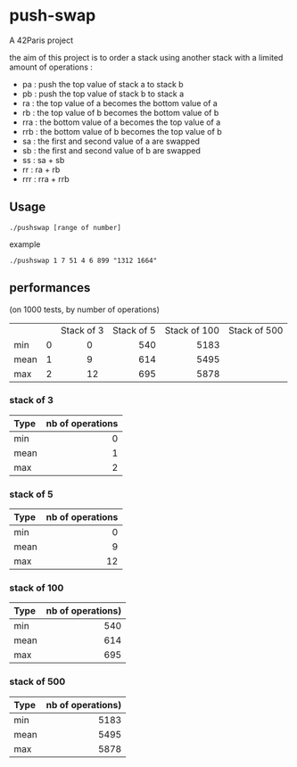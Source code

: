 # push-swap
A 42Paris project

the aim of this project is to order a stack using another stack with a limited
amount of operations :

- pa : push the top value of stack a to stack b
- pb : push the top value of stack b to stack a
- ra : the top value of a becomes the bottom value of a
- rb : the top value of b becomes the bottom value of b
- rra : the bottom value of a becomes the top value of a
- rrb : the bottom value of b becomes the top value of b
- sa : the first and second value of a are swapped
- sb : the first and second value of b are swapped
- ss : sa + sb
- rr : ra + rb
- rrr : rra + rrb

## Usage
```
./pushswap [range of number]
```
example
```
./pushswap 1 7 51 4 6 899 "1312 1664"
```

## performances
(on 1000 tests, by number of operations)

<table>
	<th>
		<td></td>
		<td colspan="2">Stack of 3</td>
		<td colspan="2">Stack of 5</td>
		<td colspan="2">Stack of 100</td>
		<td colspan="2">Stack of 500</td>
	</th>
	<tr>
		<td>min</td>
		<td colspan="2">0</td>
		<td colspan="2">0</td>
		<td colspan="2">540</td>
		<td colspan="2">5183</td>
	</tr>
	<tr>
		<td>mean</td>
		<td colspan="2">1</td>
		<td colspan="2">9</td>
		<td colspan="2">614</td>
		<td colspan="2">5495</td>
	</tr>
	<tr>
		<td>max</td>
		<td colspan="2">2</td>
		<td colspan="2">12</td>
		<td colspan="2">695</td>
		<td colspan="2">5878</td>
	</tr>
</table>

### stack of 3
|Type|nb of operations|
|:---|---:|
|min|0|
|mean|1|
|max|2|

### stack of 5
|Type|nb of operations|
|:---|---:|
|min|0|
|mean|9|
|max|12|

### stack of 100
|Type|nb of operations)|
|:---|---:|
|min|540|
|mean|614|
|max|695|

### stack of 500
|Type|nb of operations)|
|:---|---:|
|min|5183|
|mean|5495|
|max|5878|
